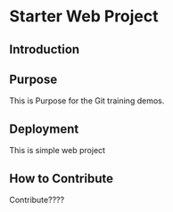 # Starter Web Project

## Introduction

## Purpose
This is Purpose for the Git training demos.

## Deployment
This is simple web project

## How to Contribute
Contribute????	